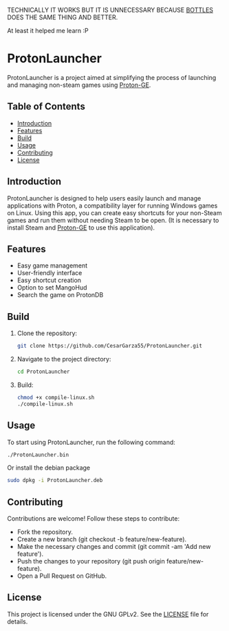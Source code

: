 TECHNICALLY IT WORKS BUT IT IS UNNECESSARY BECAUSE [BOTTLES](https://usebottles.com/) DOES THE SAME THING AND BETTER.

At least it helped me learn :P

# ProtonLauncher

ProtonLauncher is a project aimed at simplifying the process of launching and managing non-steam games using [Proton-GE](https://github.com/GloriousEggroll/proton-ge-custom).

## Table of Contents
- [Introduction](#introduction)
- [Features](#features)
- [Build](#build)
- [Usage](#usage)
- [Contributing](#contributing)
- [License](#license)

## Introduction
ProtonLauncher is designed to help users easily launch and manage applications with Proton, a compatibility layer for running Windows games on Linux. Using this app, you can create easy shortcuts for your non-Steam games and run them without needing Steam to be open. (It is necessary to install Steam and [Proton-GE](https://github.com/GloriousEggroll/proton-ge-custom) to use this application).

## Features
- Easy game management
- User-friendly interface
- Easy shortcut creation
- Option to set MangoHud
- Search the game on ProtonDB

## Build
1. Clone the repository:
    ```sh
    git clone https://github.com/CesarGarza55/ProtonLauncher.git
    ```
2. Navigate to the project directory:
    ```sh
    cd ProtonLauncher
    ```
3. Build:
    ```sh
    chmod +x compile-linux.sh
    ./compile-linux.sh
    ```

## Usage
To start using ProtonLauncher, run the following command:
```sh
./ProtonLauncher.bin
```
Or install the debian package
```sh
sudo dpkg -i ProtonLauncher.deb
```

## Contributing
Contributions are welcome! Follow these steps to contribute:

- Fork the repository.
- Create a new branch (git checkout -b feature/new-feature).
- Make the necessary changes and commit (git commit -am 'Add new feature').
- Push the changes to your repository (git push origin feature/new-feature).
- Open a Pull Request on GitHub.

## License
This project is licensed under the GNU GPLv2. See the [LICENSE](LICENSE) file for details.
